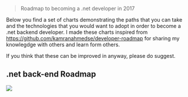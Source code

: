 
> Roadmap to becoming a .net developer in 2017

Below you find a set of charts demonstrating the paths that you can take and the technologies that you would want to adopt in order to become a .net backend developer. I made these charts inspired from https://github.com/kamranahmedse/developer-roadmap for sharing my knowlegdge with others and learn form others.

If you think that these can be improved in anyway, please do suggest.

## .net back-end Roadmap

![](https://github.com/saifaustcse/.net-developer-roadmap/blob/master/images/backend.png)
